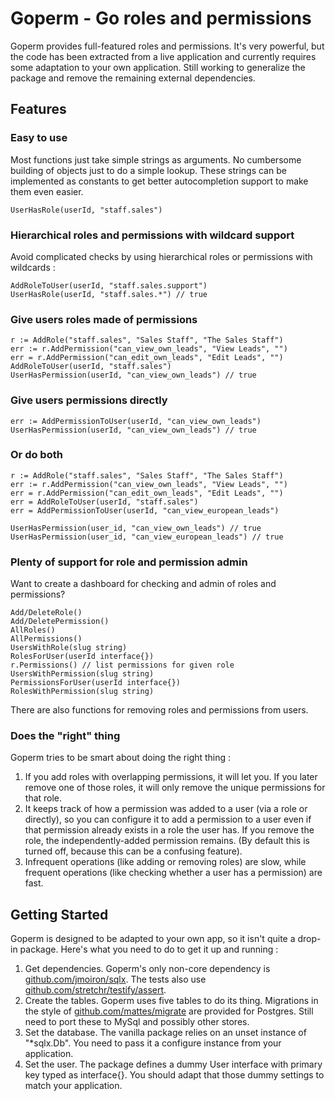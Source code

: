# Goperm - Go roles and permissions

Goperm provides full-featured roles and permissions. It's very powerful, but the code has been extracted from a live application and
currently requires some adaptation to your own application. Still working to generalize the package and remove
the remaining external dependencies.

## Features

### Easy to use
Most functions just take simple strings as arguments. No cumbersome building of objects just to do a simple lookup. These strings can be implemented as constants to get better autocompletion support to make them even easier.

    UserHasRole(userId, "staff.sales")

### Hierarchical roles and permissions with wildcard support
Avoid complicated checks by using hierarchical roles or permissions with wildcards :

    AddRoleToUser(userId, "staff.sales.support")
    UserHasRole(userId, "staff.sales.*") // true
    
### Give users roles made of permissions

    r := AddRole("staff.sales", "Sales Staff", "The Sales Staff")
    err := r.AddPermission("can_view_own_leads", "View Leads", "")
    err = r.AddPermission("can_edit_own_leads", "Edit Leads", "")
    AddRoleToUser(userId, "staff.sales")
    UserHasPermission(userId, "can_view_own_leads") // true

### Give users permissions directly

    err := AddPermissionToUser(userId, "can_view_own_leads")
    UserHasPermission(userId, "can_view_own_leads") // true

### Or do both

    r := AddRole("staff.sales", "Sales Staff", "The Sales Staff")
    err := r.AddPermission("can_view_own_leads", "View Leads", "")
    err = r.AddPermission("can_edit_own_leads", "Edit Leads", "")
    err = AddRoleToUser(userId, "staff.sales")
    err = AddPermissionToUser(userId, "can_view_european_leads")
    
    UserHasPermission(user_id, "can_view_own_leads") // true
    UserHasPermission(user_id, "can_view_european_leads") // true


### Plenty of support for role and permission admin
Want to create a dashboard for checking and admin of roles and permissions?

    Add/DeleteRole()
    Add/DeletePermission()
    AllRoles()
    AllPermissions()
    UsersWithRole(slug string)
    RolesForUser(userId interface{})
    r.Permissions() // list permissions for given role
    UsersWithPermission(slug string)
    PermissionsForUser(userId interface{})
    RolesWithPermission(slug string)

There are also functions for removing roles and permissions from users.

### Does the "right" thing
Goperm tries to be smart about doing the right thing :

 1. If you add roles with overlapping permissions, it will let you. If you later remove one of those roles, it will only remove the unique permissions for that role.
 2. It keeps track of how a permission was added to a user (via a role or directly), so you can configure it to add a permission to a user even if that permission already exists in a role the user has. If you remove the role, the independently-added permission remains. (By default
this is turned off, because this can be a confusing feature).
 3. Infrequent operations (like adding or removing roles) are slow, while frequent operations (like checking whether a user has a permission) are fast.
 

## Getting Started

Goperm is designed to be adapted to your own app, so it isn't quite a drop-in package. Here's what you need to do to get it up and running :

 1. Get dependencies. Goperm's only non-core dependency is [github.com/jmoiron/sqlx](https://github.com/jmoiron/sqlx). The tests also use [github.com/stretchr/testify/assert](https://github.com/stretchr/testify).
 2. Create the tables. Goperm uses five tables to do its thing. Migrations in the style of [github.com/mattes/migrate](https://github.com/mattes/migrate) are provided for Postgres. Still need to port these to MySql and possibly other stores.
 3. Set the database. The vanilla package relies on an unset instance of "*sqlx.Db". You need to pass it a configure instance from your application.
 4. Set the user. The package defines a dummy User interface with primary key typed as interface{}. You should adapt that those dummy settings to match your application.
 
 
 
 
 
 
 
 